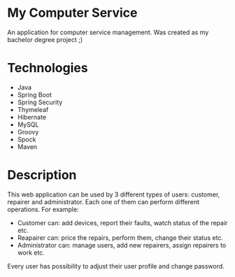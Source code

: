 # My Computer Service
An application for computer service management. Was created as my bachelor degree project ;)

# Technologies

- Java
- Spring Boot
- Spring Security
- Thymeleaf
- Hibernate
- MySQL
- Groovy
- Spock
- Maven

# Description
This web application can be used by 3 different types of users: customer, repairer and administrator.
Each one of them can perform different operations. For example:
- Customer can: add devices, report their faults, watch status of the repair etc.
- Reapairer can: price the repairs, perform them, change their status etc.
- Administrator can: manage users, add new repairers, assign repairers to work etc.

Every user has possibility to adjust their user profile and change password.

